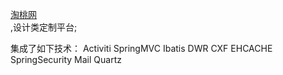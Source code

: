 <a href="http://www.taotaool.com" target="_blank">淘桃网</a><br/>,设计类定制平台;

集成了如下技术：
Activiti
SpringMVC
Ibatis
DWR
CXF
EHCACHE
SpringSecurity
Mail
Quartz